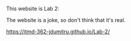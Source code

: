 This website is Lab 2: 

The website is a joke, so don't think that it's real. 

https://itmd-362-jdumitru.github.io/Lab-2/
